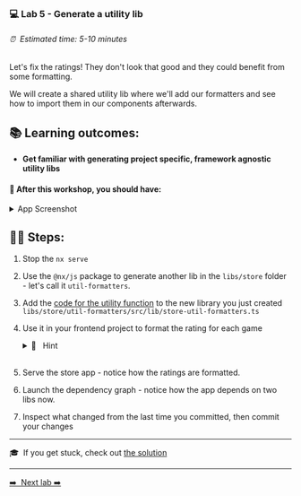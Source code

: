 ### 💻 Lab 5 - Generate a utility lib

###### ⏰ &nbsp;Estimated time: 5-10 minutes

Let's fix the ratings! They don't look that good and they could benefit from some formatting.

We will create a shared utility lib where we'll add our formatters and see how to import them in our components afterwards.

## 📚 Learning outcomes:

- **Get familiar with generating project specific, framework agnostic utility libs**

#### 📲 After this workshop, you should have:

<details>
  <summary>App Screenshot</summary>
  <img src="../assets/lab5_screenshot.png" width="500" alt="screenshot of lab5 result">
</details>

## 🏋️‍♀️ Steps:

1. Stop the `nx serve`
   <br/>

2. Use the `@nx/js` package to generate another lib in the `libs/store` folder - let's call it `util-formatters`.
   <br/>

3. Add the [code for the utility function](../../examples/lab5/libs/store/util-formatters/src/lib/store-util-formatters.ts) to the new library you just created `libs/store/util-formatters/src/lib/store-util-formatters.ts`
   <br/>

4. Use it in your frontend project to format the rating for each game

    <details>
    <summary>🐳 &nbsp;&nbsp;Hint</summary>

   `app.tsx`:

   ```ts
   import { formatRating } from '@bg-hoard/store-util-formatters';
   ```

   ```html
   <strong>Rating:</strong> {formatRating(x.rating)}
   ```

    </details><br />

5. Serve the store app - notice how the ratings are formatted.
   <br/>

6. Launch the dependency graph - notice how the app depends on two libs now.
   <br/>

7. Inspect what changed from the last time you committed, then commit your changes
   <br/>

---

🎓&nbsp;&nbsp;If you get stuck, check out [the solution](SOLUTION.md)

---

[➡️ &nbsp;Next lab ➡️](../lab6/LAB.md)
